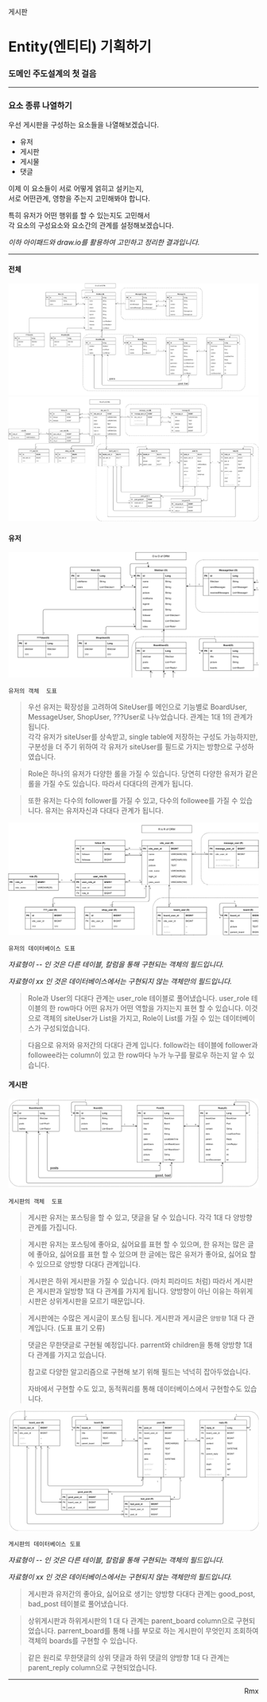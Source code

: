 게시판

# Entity(엔티티) 기획하기

### 도메인 주도설계의 첫 걸음


-----------------

### 요소 종류 나열하기
우선 게시판을 구성하는 요소들을 나열해보겠습니다.

+ 유저
+ 게시판
+ 게시물
+ 댓글

이제 이 요소들이 서로 어떻게 얽히고 설키는지,<br>
서로 어떤관계, 영향을 주는지 고민해봐야 합니다. <br>

특히 유저가 어떤 행위를 할 수 있는지도 고민해서<br>
각 요소의 구성요소와 요소간의 관계를 설정해보겠습니다.<br>

*이하 아이패드와 draw.io를 활용하여 고민하고 정리한 결과입니다.*

-------------------------------

#### 전체

<img src="img/2/전체_O.jpg">
<img src="img/2/전체_R.jpg">



#### 유저

<img src="img/2/유저_O.jpg">

`유저의 객체  도표`



> 우선 유저는 확장성을 고려하여 SiteUser를 메인으로 기능별로 BoardUser, MessageUser, ShopUser, ???User로 나누었습니다. 관계는 1대 1의 관계가 됩니다.<br>각각 유저가 siteUser를 상속받고, single table에 저장하는 구성도 가능하지만, 구분성을 더 주기 위하여 각 유저가 siteUser를 필드로 가지는 방향으로 구성하였습니다.



> Role은 하나의 유저가 다양한 롤을 가질 수 있습니다. 당연히 다양한 유저가 같은 롤을 가질 수도 있습니다. 따라서 다대다의 관계가 됩니다.



> 또한 유저는 다수의 follower를 가질 수 있고, 다수의 followee를 가질 수 있습니다. 유저는 유저자신과 다대다 관계가 됩니다.



<img src="img/2/유저_R.jpg">

`유저의 데이터베이스 도표`

*자료형이 -- 인 것은 다른 테이블, 칼럼을 통해 구현되는 객체의 필드입니다.*

*자료형이 xx 인 것은 데이터베이스에서는 구현되지 않는 객체만의 필드입니다.*



> Role과 User의 다대다 관계는 user_role 테이블로 풀어냈습니다. user_role 테이블의 한 row마다 어떤 유저가 어떤 역할을 가지는지 표현 할 수 있습니다. 이것으로 객체의 siteUser가 List<Role>을 가지고, Role이 List<SiteUser>를 가질 수 있는 데이터베이스가 구성되었습니다.



> 다음으로 유저와 유저간의 다대다 관계 입니다. follow라는 테이블에 follower과 followee라는 column이 있고 한 row마다 누가 누구를 팔로우 하는지 알 수 있습니다.



#### 게시판

<img src="img/2/게시판_O.jpg">

`게시판의 객체  도표`



> 게시판 유저는 포스팅을 할 수 있고, 댓글을 달 수 있습니다. 각각 1대 다 양방향 관계를 가집니다.



> 게시판 유저는 포스팅에 좋아요, 싫어요를 표현 할 수 있으며, 한 유저는 많은 글에 좋아요, 싫어요를 표현 할 수 있으며 한 글에는 많은 유저가 좋아요, 싫어요 할 수 있으므로 양방향 다대다 관계입니다.



> 게시판은 하위 게시판을 가질 수 있습니다. (마치 피라미드 처럼) 따라서 게시판은 게시판과 일방향 1대 다 관계를 가지게 됩니다. 양방향이 아닌 이유는 하위게시판은 상위게시판을 모르기 때문입니다.



> 게시판에는 수많은 게시글이 포스팅 됩니다. 게시판과 게시글은 `양방향` 1대 다 관계입니다. (도표 표기 오류)



> 댓글은 무한댓글로 구현될 예정입니다. parrent와 children을 통해 양방향 1대 다 관계를 가지고 있습니다.
>
> 참고로 다양한 알고리즘으로 구현해 보기 위해 필드는 넉넉히 잡아두었습니다.
>
> 자바에서 구현할 수도 있고, 동적쿼리를 통해 데이터베이스에서 구현할수도 있습니다.



<img src="img/2/게시판_R.jpg">

`게시판의 데이터베이스 도표`

*자료형이 -- 인 것은 다른 테이블, 칼럼을 통해 구현되는 객체의 필드입니다.*

*자료형이 xx 인 것은 데이터베이스에서는 구현되지 않는 객체만의 필드입니다.*



> 게시판과 유저간의 좋아요, 싫어요로 생기는 양방향 다대다 관계는 good_post, bad_post 테이블로 풀어냈습니다.



> 상위게시판과 하위게시판의 1 대 다 관계는 parent_board column으로 구현되었습니다. parrent_board를 통해 나를 부모로 하는 게시판이 무엇인지 조회하여 객체의 <Board>boards를 구현할 수 있습니다.



> 같은 원리로 무한댓글의 상위 댓글과 하위 댓글의 양방향 1대 다 관계는 parent_reply column으로 구현되었습니다.



----------------------------------------------------------



<div style="text-align: right">Rmx</div>